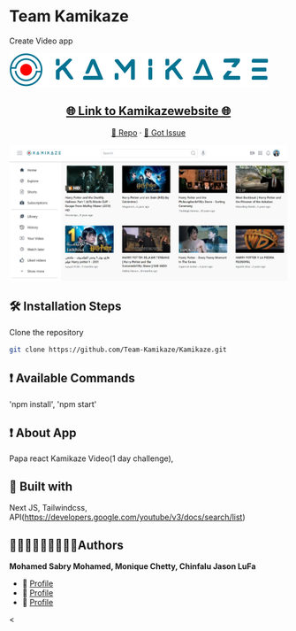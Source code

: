 # Team Kamikaze
 Create Video app
<p align="center">
  
</p>

<img src="https://github.com/Team-Kamikaze/Kamikaze/blob/main/public/images/KAMIKAZE%20logo.png?raw=true" />
<p align="center"><repo-desc></p>

<p align="center">
<a href="https://github.com/Team-Kamikaze/Kamikaze" title="License">


</a>

<!-- </p>
<!-- <p align="center"><img src="https://github.com/Team-Kamikaze/Kamikaze/blob/main/public/images/Kamikaze.JPG?raw=true" alt="<repo-title>"/></p> -->

 <a href="https://kamikaze-psi.vercel.app/">
  <h2 align="center">🌐 Link to  Kamikazewebsite 🌐</h2></a>

<p align="center">
    <a href="https://github.com/Team-Kamikaze/Kamikaze" title="<repo-title>">📂 Repo</a>
    ·
    <a href="https://github.com/Team-Kamikaze/Kamikaze/issues" title="🐛Report Bug/🎊Request Feature">🚀 Got Issue</a>
</p>

<a href="https://kamikaze-psi.vercel.app/">
<img src="https://github.com/Team-Kamikaze/Kamikaze/blob/main/public/images/Kamikaze.JPG?raw=true" alt="Kamikaze"/>
 </a>

## 🛠️ Installation Steps

Clone the repository

```Bash
git clone https://github.com/Team-Kamikaze/Kamikaze.git
```

## ❗ Available Commands
 'npm install', 
 'npm start'
 
## ❗ About App
   Papa react Kamikaze Video(1 day challenge), 

## 👷 Built with
  Next JS, Tailwindcss, API(https://developers.google.com/youtube/v3/docs/search/list)

##  👩🏽‍💻👦🏽👦🏽👩🏽‍Authors

**Mohamed Sabry Mohamed, Monique Chetty, Chinfalu Jason LuFa**

- 🌌 [Profile](https://github.com/mohamedsabrie)
- 🌌 [Profile](https://github.com/MoniqueChetty )
- 🌌 [Profile](https://github.com/orgs/Team-Kamikaze/people/jasonLuFa)




<
